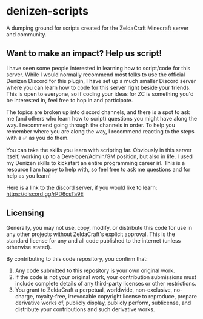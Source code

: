 # denizen-scripts

A dumping ground for scripts created for the ZeldaCraft Minecraft server and community.

## Want to make an impact? Help us script!

I have seen some people interested in learning how to script/code for this server. While I would normally recommend most folks to use the official Denizen Discord for this plugin, I have set up a much smaller Discord server where you can learn how to code for this server right beside your friends. This is open to everyone, so if coding your ideas for ZC is something you'd be interested in, feel free to hop in and participate.

The topics are broken up into discord channels, and there is a spot to ask me (and others who learn how to script) questions you might have along the way. I recommend going through the channels in order. To help you remember where you are along the way, I recommend reacting to the steps with a ✅ as you do them.

You can take the skills you learn with scripting far. Obviously in this server itself, working up to a Developer/Admin/GM position, but also in life. I used my Denizen skills to kickstart an entire programming career irl.
This is a resource I am happy to help with, so feel free to ask me questions and for help as you learn!

Here is a link to the discord server, if you would like to learn: https://discord.gg/rPD6csTa9E

## Licensing

Generally, you may not use, copy, modify, or distribute this code for use in any other projects without ZeldaCraft's explicit approval. This is the standard license for any and all code published to the internet (unless otherwise stated).

By contributing to this code repository, you confirm that:
1) Any code submitted to this repository is your own original work.
2) If the code is not your original work, your contribution submissions must include complete details of any third-party licenses or other restrictions.
3) You grant to ZeldaCraft a perpetual, worldwide, non-exclusive, no-charge, royalty-free, irrevocable copyright license to reproduce, prepare derivative works of, publicly display, publicly perform, sublicense, and distribute your contributions and such derivative works.

